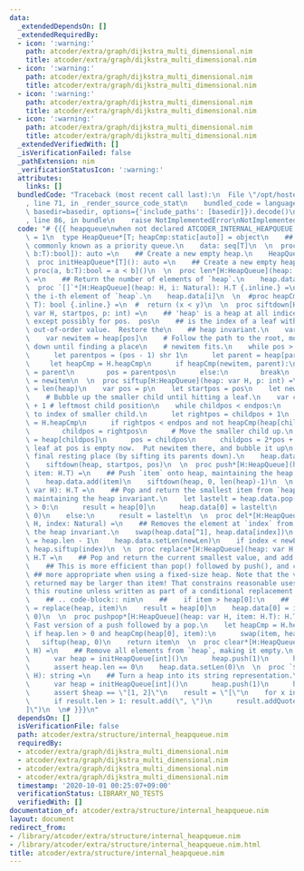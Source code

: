 ```yaml
---
data:
  _extendedDependsOn: []
  _extendedRequiredBy:
  - icon: ':warning:'
    path: atcoder/extra/graph/dijkstra_multi_dimensional.nim
    title: atcoder/extra/graph/dijkstra_multi_dimensional.nim
  - icon: ':warning:'
    path: atcoder/extra/graph/dijkstra_multi_dimensional.nim
    title: atcoder/extra/graph/dijkstra_multi_dimensional.nim
  - icon: ':warning:'
    path: atcoder/extra/graph/dijkstra_multi_dimensional.nim
    title: atcoder/extra/graph/dijkstra_multi_dimensional.nim
  - icon: ':warning:'
    path: atcoder/extra/graph/dijkstra_multi_dimensional.nim
    title: atcoder/extra/graph/dijkstra_multi_dimensional.nim
  _extendedVerifiedWith: []
  _isVerificationFailed: false
  _pathExtension: nim
  _verificationStatusIcon: ':warning:'
  attributes:
    links: []
  bundledCode: "Traceback (most recent call last):\n  File \"/opt/hostedtoolcache/Python/3.10.6/x64/lib/python3.10/site-packages/onlinejudge_verify/documentation/build.py\"\
    , line 71, in _render_source_code_stat\n    bundled_code = language.bundle(stat.path,\
    \ basedir=basedir, options={'include_paths': [basedir]}).decode()\n  File \"/opt/hostedtoolcache/Python/3.10.6/x64/lib/python3.10/site-packages/onlinejudge_verify/languages/nim.py\"\
    , line 86, in bundle\n    raise NotImplementedError\nNotImplementedError\n"
  code: "# {{{ heapqueue\nwhen not declared ATCODER_INTERNAL_HEAPQUEUE:\n  const ATCODER_INTERNAL_HEAPQUEUE*\
    \ = 1\n  type HeapQueue*[T; heapCmp:static[auto]] = object\n    ## A heap queue,\
    \ commonly known as a priority queue.\n    data: seq[T]\n  \n  proc initHeapQueue*[T](heapCmp:static[proc(a,\
    \ b:T):bool]): auto =\n    ## Create a new empty heap.\n    HeapQueue[T, heapCmp]()\n\
    \  proc initHeapQueue*[T](): auto =\n    ## Create a new empty heap.\n    HeapQueue[T,\
    \ proc(a, b:T):bool = a < b]()\n  \n  proc len*[H:HeapQueue](heap: H): int {.inline.}\
    \ =\n    ## Return the number of elements of `heap`.\n    heap.data.len\n  \n\
    \  proc `[]`*[H:HeapQueue](heap: H, i: Natural): H.T {.inline.} =\n    ## Access\
    \ the i-th element of `heap`.\n    heap.data[i]\n  \n  #proc heapCmp[T](x, y:\
    \ T): bool {.inline.} =\n  #  return (x < y)\n  \n  proc siftdown[H:HeapQueue](heap:\
    \ var H, startpos, p: int) =\n    ## 'heap' is a heap at all indices >= startpos,\
    \ except possibly for pos.  pos\n    ## is the index of a leaf with a possibly\
    \ out-of-order value.  Restore the\n    ## heap invariant.\n    var pos = p\n\
    \    var newitem = heap[pos]\n    # Follow the path to the root, moving parents\
    \ down until finding a place\n    # newitem fits.\n    while pos > startpos:\n\
    \      let parentpos = (pos - 1) shr 1\n      let parent = heap[parentpos]\n \
    \     let heapCmp = H.heapCmp\n      if heapCmp(newitem, parent):\n        heap.data[pos]\
    \ = parent\n        pos = parentpos\n      else:\n        break\n    heap.data[pos]\
    \ = newitem\n  \n  proc siftup[H:HeapQueue](heap: var H, p: int) =\n    let endpos\
    \ = len(heap)\n    var pos = p\n    let startpos = pos\n    let newitem = heap[pos]\n\
    \    # Bubble up the smaller child until hitting a leaf.\n    var childpos = 2*pos\
    \ + 1 # leftmost child position\n    while childpos < endpos:\n      # Set childpos\
    \ to index of smaller child.\n      let rightpos = childpos + 1\n      let heapCmp\
    \ = H.heapCmp\n      if rightpos < endpos and not heapCmp(heap[childpos], heap[rightpos]):\n\
    \        childpos = rightpos\n      # Move the smaller child up.\n      heap.data[pos]\
    \ = heap[childpos]\n      pos = childpos\n      childpos = 2*pos + 1\n    # The\
    \ leaf at pos is empty now.  Put newitem there, and bubble it up\n    # to its\
    \ final resting place (by sifting its parents down).\n    heap.data[pos] = newitem\n\
    \    siftdown(heap, startpos, pos)\n  \n  proc push*[H:HeapQueue](heap: var H,\
    \ item: H.T) =\n    ## Push `item` onto heap, maintaining the heap invariant.\n\
    \    heap.data.add(item)\n    siftdown(heap, 0, len(heap)-1)\n  \n  proc pop*[H:HeapQueue](heap:\
    \ var H): H.T =\n    ## Pop and return the smallest item from `heap`,\n    ##\
    \ maintaining the heap invariant.\n    let lastelt = heap.data.pop()\n    if heap.len\
    \ > 0:\n      result = heap[0]\n      heap.data[0] = lastelt\n      siftup(heap,\
    \ 0)\n    else:\n      result = lastelt\n  \n  proc del*[H:HeapQueue](heap: var\
    \ H, index: Natural) =\n    ## Removes the element at `index` from `heap`, maintaining\
    \ the heap invariant.\n    swap(heap.data[^1], heap.data[index])\n    let newLen\
    \ = heap.len - 1\n    heap.data.setLen(newLen)\n    if index < newLen:\n     \
    \ heap.siftup(index)\n  \n  proc replace*[H:HeapQueue](heap: var H, item: H.T):\
    \ H.T =\n    ## Pop and return the current smallest value, and add the new item.\n\
    \    ## This is more efficient than pop() followed by push(), and can be\n   \
    \ ## more appropriate when using a fixed-size heap. Note that the value\n    ##\
    \ returned may be larger than item! That constrains reasonable uses of\n    ##\
    \ this routine unless written as part of a conditional replacement:\n    ##\n\
    \    ## .. code-block:: nim\n    ##    if item > heap[0]:\n    ##        item\
    \ = replace(heap, item)\n    result = heap[0]\n    heap.data[0] = item\n    siftup(heap,\
    \ 0)\n  \n  proc pushpop*[H:HeapQueue](heap: var H, item: H.T): H.T =\n    ##\
    \ Fast version of a push followed by a pop.\n    let heapCmp = H.heapCmp\n   \
    \ if heap.len > 0 and heapCmp(heap[0], item):\n      swap(item, heap[0])\n   \
    \   siftup(heap, 0)\n    return item\n  \n  proc clear*[H:HeapQueue](heap: var\
    \ H) =\n    ## Remove all elements from `heap`, making it empty.\n    runnableExamples:\n\
    \      var heap = initHeapQueue[int]()\n      heap.push(1)\n      heap.clear()\n\
    \      assert heap.len == 0\n    heap.data.setLen(0)\n  \n  proc `$`*[H:HeapQueue](heap:\
    \ H): string =\n    ## Turn a heap into its string representation.\n    runnableExamples:\n\
    \      var heap = initHeapQueue[int]()\n      heap.push(1)\n      heap.push(2)\n\
    \      assert $heap == \"[1, 2]\"\n    result = \"[\"\n    for x in heap.data:\n\
    \      if result.len > 1: result.add(\", \")\n      result.addQuoted(x)\n    result.add(\"\
    ]\")\n  \n# }}}\n"
  dependsOn: []
  isVerificationFile: false
  path: atcoder/extra/structure/internal_heapqueue.nim
  requiredBy:
  - atcoder/extra/graph/dijkstra_multi_dimensional.nim
  - atcoder/extra/graph/dijkstra_multi_dimensional.nim
  - atcoder/extra/graph/dijkstra_multi_dimensional.nim
  - atcoder/extra/graph/dijkstra_multi_dimensional.nim
  timestamp: '2020-10-01 00:25:07+09:00'
  verificationStatus: LIBRARY_NO_TESTS
  verifiedWith: []
documentation_of: atcoder/extra/structure/internal_heapqueue.nim
layout: document
redirect_from:
- /library/atcoder/extra/structure/internal_heapqueue.nim
- /library/atcoder/extra/structure/internal_heapqueue.nim.html
title: atcoder/extra/structure/internal_heapqueue.nim
---
```

